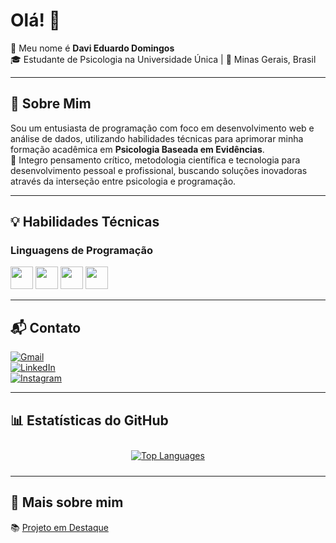 # Olá! 👋  
👋 Meu nome é **Davi Eduardo Domingos**  
🎓 Estudante de Psicologia na Universidade Única | 📍 Minas Gerais, Brasil  

---

## 🌟 Sobre Mim  
Sou um entusiasta de programação com foco em desenvolvimento web e análise de dados, utilizando habilidades técnicas para aprimorar minha formação acadêmica em **Psicologia Baseada em Evidências**.  
🧠 Integro pensamento crítico, metodologia científica e tecnologia para desenvolvimento pessoal e profissional, buscando soluções inovadoras através da interseção entre psicologia e programação.  

---

## 💡 Habilidades Técnicas  

### Linguagens de Programação  
<a href="https://developer.mozilla.org/en-US/docs/Glossary/HTML5" target="_blank"><img src="https://raw.githubusercontent.com/danielcranney/readme-generator/main/public/icons/skills/html5-colored.svg" width="36" height="36" /></a>
<a href="https://www.w3.org/TR/CSS/ " target="_blank"><img src="https://raw.githubusercontent.com/danielcranney/readme-generator/main/public/icons/skills/css3-colored.svg " width="36" height="36" /></a>
<a href="https://developer.mozilla.org/en-US/docs/Web/JavaScript " target="_blank"><img src="https://raw.githubusercontent.com/danielcranney/readme-generator/main/public/icons/skills/javascript-colored.svg " width="36" height="36" /></a>
<a href="https://git-scm.com/ " target="_blank"><img src="https://raw.githubusercontent.com/danielcranney/readme-generator/main/public/icons/skills/git-colored.svg " width="36" height="36" /></a>

---

## 📬 Contato  
[![Gmail](https://img.shields.io/badge/Gmail-D14836?logo=gmail&logoColor=white )](mailto:davidomingoseduardo@gmail.com)  
[![LinkedIn](https://img.shields.io/badge/LinkedIn-0077B5?logo=linkedin&logoColor=white )](https://www.linkedin.com/in/davieduardodomingos)  
[![Instagram](https://img.shields.io/badge/Instagram-%23E4405F?logo=instagram&logoColor=white )](https://www.instagram.com/davie.dd/)  

---

## 📊 Estatísticas do GitHub

<div align="center">
  <a href="https://github.com/DaviEduardoDev">
    <img src="https://github-readme-stats.vercel.app/api/top-langs/?username=DaviEduardoDev&layout=compact&langs_count=7&theme=dracula" 
      alt="Top Languages" style="max-width: 100%; height: auto; margin: 10px;"
    />
  </a>
</div>

---

## 🧠 Mais sobre mim  
📚 [Projeto em Destaque](https://github.com/DaviEduardoDev/rascunhosdepsicologia)
